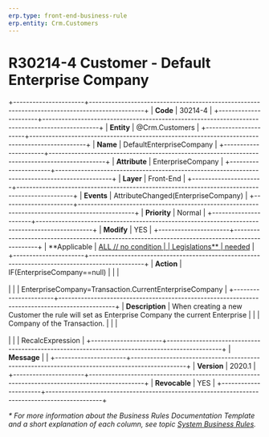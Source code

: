 ```yaml
---
erp.type: front-end-business-rule
erp.entity: Crm.Customers
---
```


# R30214-4 Customer - Default Enterprise Company
+----------------------+-----------------------------------------------------------------------------------------------+
| **Code**             | 30214-4                                                                                       |
+----------------------+-----------------------------------------------------------------------------------------------+
| **Entity**           | @Crm.Customers                                                                                |
+----------------------+-----------------------------------------------------------------------------------------------+
| **Name**             | DefaultEnterpriseCompany                                                                      |
+----------------------+-----------------------------------------------------------------------------------------------+
| **Attribute**        | EnterpriseCompany                                                                             |
+----------------------+-----------------------------------------------------------------------------------------------+
| **Layer**            | Front-End                                                                                     |
+----------------------+-----------------------------------------------------------------------------------------------+
| **Events**           | AttributeChanged(EnterpriseCompany)                                                           |
+----------------------+-----------------------------------------------------------------------------------------------+
| **Priority**         | Normal                                                                                        |
+----------------------+-----------------------------------------------------------------------------------------------+
| **Modify**           | YES                                                                                           |
+----------------------+-----------------------------------------------------------------------------------------------+
| **Applicable         | [ALL // no condition                                                                          |
| Legislations**       | needed](xref:applicable-legislations)                                                         |
+----------------------+-----------------------------------------------------------------------------------------------+
| **Action**           | IF(EnterpriseCompany==null)                                                                   |
|                      | <br/><br/>                                                                                    |
|                      | EnterpriseCompany=Transaction.CurrentEnterpriseCompany                                        |
+----------------------+-----------------------------------------------------------------------------------------------+
| **Description**      | When creating a new Customer the rule will set as Enterprise Company the current Enterprise   |
|                      | Company of the Transaction.                                                                   |
|                      | <br/><br/>                                                                                    |
|                      | RecalcExpression                                                                              |
+----------------------+-----------------------------------------------------------------------------------------------+
| **Message**          |                                                                                               |
+----------------------+-----------------------------------------------------------------------------------------------+
| **Version**          | 2020.1                                                                                        |
+----------------------+-----------------------------------------------------------------------------------------------+
| **Revocable**        | YES                                                                                           |
+----------------------+-----------------------------------------------------------------------------------------------+

*\* For more information about the Business Rules Documentation Template and a short explanation of each column, see
topic [System Business Rules](../templates/template-description-system-business-rules.md).*
